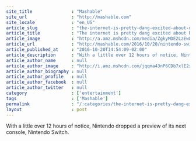```yaml
---
site_title               : "Mashable"
site_url                 : "http://mashable.com"
site_locale              : "en_US"
article_slug             : "the-internet-is-pretty-dang-excited-about-nintendo-switch"
article_title            : "The internet is pretty dang excited about Nintendo Switch"
article_image            : "http://a.amz.mshcdn.com/media/ZgkyMDE2LzEwLzIwL2JlL2I0ZGI2Mjk5MDA1MTQ5ZWY5NTUwZTc5YjI4YzlmZWI2LjI3MWVjLnBuZwpwCXRodW1iCTEyMDB4NjMwCmUJanBn/830406a5/598/b4db6299005149ef9550e79b28c9feb6.jpg"
article_url              : "http://mashable.com/2016/10/20/nintendo-switch-reactions-twitter/"
article_published_at     : "2016-10-20T14:54:09-02:00"
article_description      : "With a little over 12 hours of notice, Nintendo dropped a preview of its next console, Nintendo Switch."
article_author_name      : null
article_author_image     : "http://i.amz.mshcdn.com/jqqma43nP6CDb7xlE2xCBY-h4vA=/90x90/2016%2F10%2F06%2Fcf%2Funtitled48.27c77.jpg"
article_author_biography : null
article_author_profile   : null
article_author_facebook  : null
article_author_twitter   : null
category                 : ['entertainment']
tags                     : ['Mashable']
permalink                : "/:categories/the-internet-is-pretty-dang-excited-about-nintendo-switch/"
layout                   : post
---
```


With a little over 12 hours of notice, Nintendo dropped a preview of its next console, Nintendo Switch.
